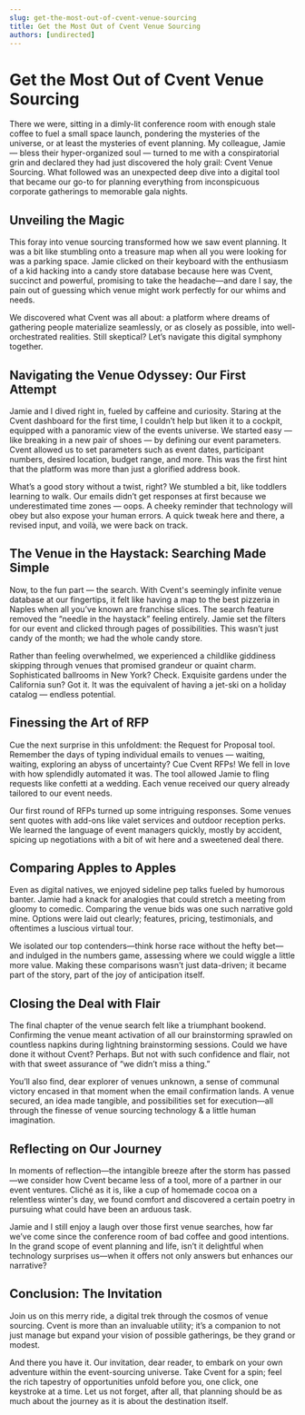 ```yaml
---
slug: get-the-most-out-of-cvent-venue-sourcing
title: Get the Most Out of Cvent Venue Sourcing
authors: [undirected]
---
```



# Get the Most Out of Cvent Venue Sourcing

There we were, sitting in a dimly-lit conference room with enough stale coffee to fuel a small space launch, pondering the mysteries of the universe, or at least the mysteries of event planning. My colleague, Jamie — bless their hyper-organized soul — turned to me with a conspiratorial grin and declared they had just discovered the holy grail: Cvent Venue Sourcing. What followed was an unexpected deep dive into a digital tool that became our go-to for planning everything from inconspicuous corporate gatherings to memorable gala nights.

## Unveiling the Magic

This foray into venue sourcing transformed how we saw event planning. It was a bit like stumbling onto a treasure map when all you were looking for was a parking space. Jamie clicked on their keyboard with the enthusiasm of a kid hacking into a candy store database because here was Cvent, succinct and powerful, promising to take the headache—and dare I say, the pain out of guessing which venue might work perfectly for our whims and needs.

We discovered what Cvent was all about: a platform where dreams of gathering people materialize seamlessly, or as closely as possible, into well-orchestrated realities. Still skeptical? Let’s navigate this digital symphony together.

## Navigating the Venue Odyssey: Our First Attempt

Jamie and I dived right in, fueled by caffeine and curiosity. Staring at the Cvent dashboard for the first time, I couldn’t help but liken it to a cockpit, equipped with a panoramic view of the events universe. We started easy — like breaking in a new pair of shoes — by defining our event parameters. Cvent allowed us to set parameters such as event dates, participant numbers, desired location, budget range, and more. This was the first hint that the platform was more than just a glorified address book.

What’s a good story without a twist, right? We stumbled a bit, like toddlers learning to walk. Our emails didn’t get responses at first because we underestimated time zones — oops. A cheeky reminder that technology will obey but also expose your human errors. A quick tweak here and there, a revised input, and voilà, we were back on track.

## The Venue in the Haystack: Searching Made Simple

Now, to the fun part — the search. With Cvent's seemingly infinite venue database at our fingertips, it felt like having a map to the best pizzeria in Naples when all you’ve known are franchise slices. The search feature removed the “needle in the haystack” feeling entirely. Jamie set the filters for our event and clicked through pages of possibilities. This wasn’t just candy of the month; we had the whole candy store.

Rather than feeling overwhelmed, we experienced a childlike giddiness skipping through venues that promised grandeur or quaint charm. Sophisticated ballrooms in New York? Check. Exquisite gardens under the California sun? Got it. It was the equivalent of having a jet-ski on a holiday catalog — endless potential.

## Finessing the Art of RFP

Cue the next surprise in this unfoldment: the Request for Proposal tool. Remember the days of typing individual emails to venues — waiting, waiting, exploring an abyss of uncertainty? Cue Cvent RFPs! We fell in love with how splendidly automated it was. The tool allowed Jamie to fling requests like confetti at a wedding. Each venue received our query already tailored to our event needs.

Our first round of RFPs turned up some intriguing responses. Some venues sent quotes with add-ons like valet services and outdoor reception perks. We learned the language of event managers quickly, mostly by accident, spicing up negotiations with a bit of wit here and a sweetened deal there.

## Comparing Apples to Apples

Even as digital natives, we enjoyed sideline pep talks fueled by humorous banter. Jamie had a knack for analogies that could stretch a meeting from gloomy to comedic. Comparing the venue bids was one such narrative gold mine. Options were laid out clearly; features, pricing, testimonials, and oftentimes a luscious virtual tour. 

We isolated our top contenders—think horse race without the hefty bet—and indulged in the numbers game, assessing where we could wiggle a little more value. Making these comparisons wasn’t just data-driven; it became part of the story, part of the joy of anticipation itself.

## Closing the Deal with Flair

The final chapter of the venue search felt like a triumphant bookend. Confirming the venue meant activation of all our brainstorming sprawled on countless napkins during lightning brainstorming sessions. Could we have done it without Cvent? Perhaps. But not with such confidence and flair, not with that sweet assurance of “we didn’t miss a thing.”

You’ll also find, dear explorer of venues unknown, a sense of communal victory encased in that moment when the email confirmation lands. A venue secured, an idea made tangible, and possibilities set for execution—all through the finesse of venue sourcing technology & a little human imagination.

## Reflecting on Our Journey

In moments of reflection—the intangible breeze after the storm has passed—we consider how Cvent became less of a tool, more of a partner in our event ventures. Cliché as it is, like a cup of homemade cocoa on a relentless winter's day, we found comfort and discovered a certain poetry in pursuing what could have been an arduous task.

Jamie and I still enjoy a laugh over those first venue searches, how far we’ve come since the conference room of bad coffee and good intentions. In the grand scope of event planning and life, isn’t it delightful when technology surprises us—when it offers not only answers but enhances our narrative?

## Conclusion: The Invitation

Join us on this merry ride, a digital trek through the cosmos of venue sourcing. Cvent is more than an invaluable utility; it’s a companion to not just manage but expand your vision of possible gatherings, be they grand or modest.

And there you have it. Our invitation, dear reader, to embark on your own adventure within the event-sourcing universe. Take Cvent for a spin; feel the rich tapestry of opportunities unfold before you, one click, one keystroke at a time. Let us not forget, after all, that planning should be as much about the journey as it is about the destination itself.